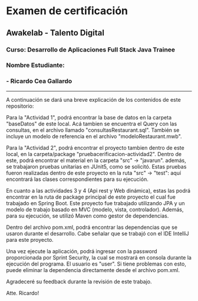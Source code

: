 # Examen de certificación
## Awakelab - Talento Digital
### Curso: Desarrollo de Aplicaciones Full Stack Java Trainee

### Nombre Estudiante: 
### - Ricardo Cea Gallardo

-------------------------------------------------------

A continuación se dará una breve explicación de los contenidos 
de este repositorio:

Para la "Actividad 1", podrá encontrar la base de datos en la carpeta
"baseDatos" de este local. Acá tambien se encuentra el Query con las consultas,
en el archivo llamado "consultasRestaurant.sql". También se incluye un modelo
de referencia en el archivo "modeloRestaurant.mwb".

Para la "Actividad 2", podrá encontrar el proyecto tambien dentro de este
local, en la carpeta/package "pruebacerificacion-actividad2". Dentro de este, podrá
encontrar el material en la carpeta "src" -> "javarun". además, se trabajaron
pruebas unitarias en JUnit5, como se solicitó. Estas pruebas fueron realizadas
dentro de este proyecto en la ruta "src" -> "test": aquí encontrará las
clases correspondientes para su ejecución.

En cuanto a las actividades 3 y 4 (Api rest y Web dinámica), estas
las podrá encontrar en la ruta de package principal de este proyecto
el cual fue trabajado en Spring Boot. Este proyecto fue trabajado utilizando
JPA y un modelo de trabajo basado en MVC (modelo, vista, controlador). Además, para su
ejecución, se utilizó Maven como gestor de dependencias.

Dentro del archivo pom.xml, podrá encontrar las dependencias
que se usaron durante el desarrollo. Cabe señalar que se trabajó con el IDE
IntelliJ para este proyecto.

Una vez ejecute la aplicación, podrá ingresar con la password proporcionada
por Sprint Security, la cual se mostrará en consola durante la ejecución del 
programa. El usuario es "user". Si tiene problemas con esto, puede eliminar
la dependencia directamente desde el archivo pom.xml.

Agradeceré su feedback durante la revisión de este trabajo.

Atte. Ricardo!

